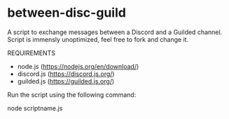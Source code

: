 # between-disc-guild
A script to exchange messages between a Discord and a Guilded channel. Script is immensly unoptimized, feel free to fork and change it.

REQUIREMENTS
- node.js (https://nodejs.org/en/download/)
- discord.js (https://discord.js.org/)
- guilded.js (https://guilded.js.org/)

Run the script using the following command:

node scriptname.js
